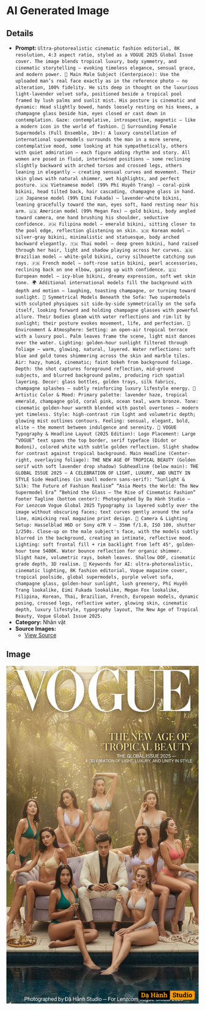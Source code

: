 # AI Generated Image

## Details
- **Prompt:** `Ultra-photorealistic cinematic fashion editorial, 8K resolution, 4:3 aspect ratio, styled as a VOGUE 2025 Global Issue cover. The image blends tropical luxury, body symmetry, and cinematic storytelling — evoking timeless elegance, sensual grace, and modern power. 👤 Main Male Subject (Centerpiece): Use the uploaded man’s real face exactly as in the reference photo — no alteration, 100% fidelity. He sits deep in thought on the luxurious light-lavender velvet sofa, positioned beside a tropical pool framed by lush palms and sunlit mist. His posture is cinematic and dynamic: Head slightly bowed, hands loosely resting on his knees, a champagne glass beside him, eyes closed or cast down in contemplation. Gaze: contemplative, introspective, magnetic — like a modern icon in the world of fashion. 👠 Surrounding Female Supermodels (Full Ensemble, 10+): A luxury constellation of international supermodels surrounds the man in a more serene, contemplative mood, some looking at him sympathetically, others with quiet admiration — each figure adding rhythm and story. All women are posed in fluid, intertwined positions — some reclining slightly backward with arched torsos and crossed legs, others leaning in elegantly — creating sensual curves and movement. Their skin glows with natural shimmer, wet highlights, and perfect posture. 🇻🇳 Vietnamese model (99% Phí Huyền Trang) — coral-pink bikini, head tilted back, hair cascading, champagne glass in hand. 🇯🇵 Japanese model (99% Eimi Fukada) — lavender-white bikini, leaning gracefully toward the man, eyes soft, hand resting near his arm. 🇺🇸 American model (99% Megan Fox) — gold bikini, body angled toward camera, one hand brushing his shoulder, seductive confidence. 🇵🇭 Filipina model — emerald bikini, sitting closer to the pool edge, reflection glistening on skin. 🇰🇷 Korean model — silver-gray bikini, minimalistic and statuesque, body arched backward elegantly. 🇹🇭 Thai model — deep green bikini, hand raised through her hair, light and shadow playing across her curves. 🇧🇷 Brazilian model — white-gold bikini, curvy silhouette catching sun rays. 🇫🇷 French model — soft-rose satin bikini, pearl accessories, reclining back on one elbow, gazing up with confidence. 🇪🇺 European model — icy-blue bikini, dreamy expression, soft wet skin tone. 🌍 Additional international models fill the background with depth and motion — laughing, toasting champagne, or turning toward sunlight. 💫 Symmetrical Models Beneath the Sofa: Two supermodels with sculpted physiques sit side-by-side symmetrically on the sofa itself, looking forward and holding champagne glasses with powerful allure. Their bodies gleam with water reflections and rim-lit by sunlight; their posture evokes movement, life, and perfection. 🌴 Environment & Atmosphere: Setting: an open-air tropical terrace with a luxury pool. Palm leaves frame the scene, light mist dances over the water. Lighting: golden-hour sunlight filtered through foliage — warm, glowing, natural, layered. Water reflections: soft blue and gold tones shimmering across the skin and marble tiles. Air: hazy, humid, cinematic; faint bokeh from background foliage. Depth: the shot captures foreground reflection, mid-ground subjects, and blurred background palms, producing rich spatial layering. Decor: glass bottles, golden trays, silk fabrics, champagne splashes — subtly reinforcing luxury lifestyle energy. 🎨 Artistic Color & Mood: Primary palette: lavender haze, tropical emerald, champagne gold, coral pink, ocean teal, warm bronze. Tone: cinematic golden-hour warmth blended with pastel overtones — modern yet timeless. Style: high-contrast rim light and volumetric depth; glowing mist outlines contours. Feeling: sensual, elegant, bold, elite — the moment between indulgence and serenity. 🩵 VOGUE Typography & Headline Layout (2025 Edition): Logo Placement: Large “VOGUE” text spans the top border, serif typeface (Didot or Bodoni), colored white with subtle golden reflection. Slight shadow for contrast against tropical background. Main Headline (Center-right, overlaying foliage): THE NEW AGE OF TROPICAL BEAUTY (Golden serif with soft lavender drop shadow) Subheadline (below main): THE GLOBAL ISSUE 2025 — A CELEBRATION OF LIGHT, LUXURY, AND UNITY IN STYLE Side Headlines (in small modern sans-serif): “Sunlight & Silk: The Future of Fashion Realism” “Asia Meets the World: The New Supermodel Era” “Behind the Glass — The Rise of Cinematic Fashion” Footer Tagline (bottom center): Photographed by Dạ Hành Studio — For Lenzcom Vogue Global 2025 Typography is layered subtly over the image without obscuring faces; text curves gently around the sofa line, mimicking real magazine print design. 📸 Camera & Lighting Setup: Hasselblad H6D or Sony α7R V — 35mm f/1.8, ISO 100, shutter 1/250s. Close-up on the male subject's face, with the models subtly blurred in the background, creating an intimate, reflective mood. Lighting: soft frontal fill + rim backlight from left 45°, golden-hour tone 5400K. Water bounce reflection for organic shimmer. Slight haze, volumetric rays, bokeh leaves. Shallow DOF, cinematic grade depth, 3D realism. 🔑 Keywords for AI: ultra-photorealistic, cinematic lighting, 8K fashion editorial, Vogue magazine cover, tropical poolside, global supermodels, purple velvet sofa, champagne glass, golden-hour sunlight, lush greenery, Phí Huyền Trang lookalike, Eimi Fukada lookalike, Megan Fox lookalike, Filipina, Korean, Thai, Brazilian, French, European models, dynamic posing, crossed legs, reflective water, glowing skin, cinematic depth, luxury lifestyle, typography layout, The New Age of Tropical Beauty, Vogue Global Issue 2025.`
- **Category:** Nhân vật
- **Source Images:**
  - [View Source](https://raw.githubusercontent.com/lenzcomvth/Somethings/main/Models/Male/Male.png)

## Image
![AI Generated Image](./image-2025-10-15T02-42-31-192Z-xdsej.png)